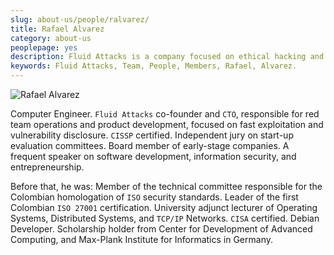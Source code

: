 ```yaml
---
slug: about-us/people/ralvarez/
title: Rafael Alvarez
category: about-us
peoplepage: yes
description: Fluid Attacks is a company focused on ethical hacking and pentesting in applications with over 18 year of experience providing our services to the Colombian market. The purpose of this page is to present a small overview about the experience, education and achievements of Rafael Álvarez.
keywords: Fluid Attacks, Team, People, Members, Rafael, Alvarez.
---
```


<div class="imgblock">

![Rafael
Alvarez](https://res.cloudinary.com/fluid-attacks/image/upload/v1620228162/airs/about-us/people/ralvarez_wgmvdt.webp)

</div>

Computer Engineer. `Fluid Attacks` co-founder and `CTO`, responsible for
red team operations and product development, focused on fast
exploitation and vulnerability disclosure. `CISSP` certified.
Independent jury on start-up evaluation committees. Board member of
early-stage companies. A frequent speaker on software development,
information security, and entrepreneurship.

Before that, he was: Member of the technical committee responsible for
the Colombian homologation of `ISO` security standards. Leader of the
first Colombian `ISO 27001` certification. University adjunct lecturer
of Operating Systems, Distributed Systems, and `TCP/IP` Networks. `CISA`
certified. Debian Developer. Scholarship holder from Center for
Development of Advanced Computing, and Max-Plank Institute for
Informatics in Germany.

